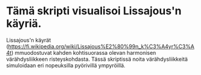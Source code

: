 # Tämä skripti visualisoi Lissajous'n käyriä. 

Lissajous'n käyrät (https://fi.wikipedia.org/wiki/Lissajous%E2%80%99n_k%C3%A4yr%C3%A4t) mmuodostuvat kahden kohtisuorassa olevan harmonisen värähdysliikkeen risteyskohdasta. Tässä skriptissä noita värähdysliikkeitä simuloidaan eri nopeuksilla pyörivillä ympyröillä.